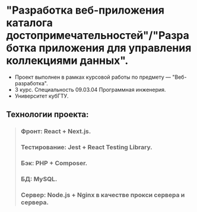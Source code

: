 # "Разработка веб-приложения каталога достопримечательностей"/"Разработка приложения для управления коллекциями данных".
- Проект выполнен в рамках курсовой работы по предмету — "Веб-разработка".
- 3 курс. Специальность 09.03.04 Программная инженерия.
- Университет кубГТУ. 
  
## Технологии проекта:
  > ### Фронт: React + Next.js.
  > ### Тестирование: Jest + React Testing Library.
  > ### Бэк: PHP + Composer.
  > ### БД: MySQL.  
  > ### Сервер: Node.js + Nginx в качестве прокси сервера и сервера.

